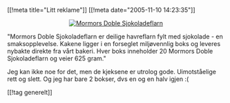 [[!meta  title="Litt reklame"]]
[[!meta  date="2005-11-10 14:23:35"]]
<div align="center"><a href="http://nordkak.no/"><img id="image386" src="http://pjatt.net/images/2006/12/mormorstor.jpg" alt="Mormors Doble Sjokoladeflarn"  /></a></div>

"Mormors Doble Sjokoladeflarn er deilige havreflarn fylt med sjokolade - en smaksopplevelse. Kakene ligger i en forseglet miljøvennlig boks og leveres nybakte direkte fra vårt bakeri. Hver boks inneholder 20 Mormors Doble Sjokoladeflarn og veier 625 gram."

Jeg kan ikke noe for det, men de kjeksene er utrolog gode. Uimotståelige rett og slett. Og jeg har bare 2 bokser, dvs en og en halv igjen :(

[[!tag  generelt]]